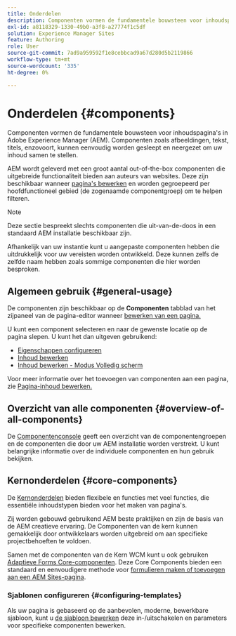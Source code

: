 ```yaml
---
title: Onderdelen
description: Componenten vormen de fundamentele bouwsteen voor inhoudspagina's in AEM
exl-id: a8118329-1330-49b0-a3f8-a27774f1c5df
solution: Experience Manager Sites
feature: Authoring
role: User
source-git-commit: 7ad9a959592f1e8cebbcad9a67d280d5b2119866
workflow-type: tm+mt
source-wordcount: '335'
ht-degree: 0%

---
```


# Onderdelen {#components}

Componenten vormen de fundamentele bouwsteen voor inhoudspagina&#39;s in Adobe Experience Manager (AEM). Componenten zoals afbeeldingen, tekst, titels, enzovoort, kunnen eenvoudig worden gesleept en neergezet om uw inhoud samen te stellen.

AEM wordt geleverd met een groot aantal out-of-the-box componenten die uitgebreide functionaliteit bieden aan auteurs van websites. Deze zijn beschikbaar wanneer [pagina&#39;s bewerken](/help/sites-cloud/authoring/page-editor/edit-content.md) en worden gegroepeerd per hoofdfunctioneel gebied (de zogenaamde componentgroep) om te helpen filteren.

>[!NOTE]
>
>Deze sectie bespreekt slechts componenten die uit-van-de-doos in een standaard AEM installatie beschikbaar zijn.
>
>Afhankelijk van uw instantie kunt u aangepaste componenten hebben die uitdrukkelijk voor uw vereisten worden ontwikkeld. Deze kunnen zelfs de zelfde naam hebben zoals sommige componenten die hier worden besproken.

## Algemeen gebruik {#general-usage}

De componenten zijn beschikbaar op de **Componenten** tabblad van het zijpaneel van de pagina-editor wanneer [bewerken van een pagina.](/help/sites-cloud/authoring/page-editor/edit-content.md)

U kunt een component selecteren en naar de gewenste locatie op de pagina slepen. U kunt het dan uitgeven gebruikend:

* [Eigenschappen configureren](/help/sites-cloud/authoring/sites-console/page-properties.md)
* [Inhoud bewerken](/help/sites-cloud/authoring/page-editor/edit-content.md)
* [Inhoud bewerken - Modus Volledig scherm](/help/sites-cloud/authoring/page-editor/edit-content.md#edit-content-full-screen-mode)

Voor meer informatie over het toevoegen van componenten aan een pagina, zie [Pagina-inhoud bewerken.](/help/sites-cloud/authoring/page-editor/edit-content.md)

## Overzicht van alle componenten {#overview-of-all-components}

De [Componentenconsole](/help/sites-cloud/authoring/components-console.md) geeft een overzicht van de componentengroepen en de componenten die door uw AEM installatie worden verstrekt. U kunt belangrijke informatie over de individuele componenten en hun gebruik bekijken.

## Kernonderdelen {#core-components}

De [Kernonderdelen](https://experienceleague.adobe.com/docs/experience-manager-core-components/using/introduction.html) bieden flexibele en functies met veel functies, die essentiële inhoudstypen bieden voor het maken van pagina&#39;s.

Zij worden gebouwd gebruikend AEM beste praktijken en zijn de basis van de AEM creatieve ervaring. De Componenten van de kern kunnen gemakkelijk door ontwikkelaars worden uitgebreid om aan specifieke projectbehoeften te voldoen.

Samen met de componenten van de Kern WCM kunt u ook gebruiken [Adaptieve Forms Core-componenten](https://experienceleague.adobe.com/docs/experience-manager-core-components/using/adaptive-forms/introduction.html#features). Deze Core Components bieden een standaard en eenvoudigere methode voor [formulieren maken of toevoegen aan een AEM Sites-pagina](/help/forms/create-or-add-an-adaptive-form-to-aem-sites-page.md).

### Sjablonen configureren {#configuring-templates}

Als uw pagina is gebaseerd op de aanbevolen, moderne, bewerkbare sjabloon, kunt u [de sjabloon bewerken](/help/sites-cloud/authoring/sites-console/templates.md) deze in-/uitschakelen en parameters voor specifieke componenten bewerken.

